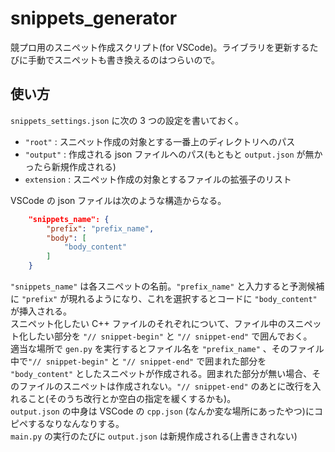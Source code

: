 # snippets_generator

競プロ用のスニペット作成スクリプト(for VSCode)。ライブラリを更新するたびに手動でスニペットも書き換えるのはつらいので。

## 使い方

```snippets_settings.json``` に次の 3 つの設定を書いておく。  
-  ```"root"``` : スニペット作成の対象とする一番上のディレクトリへのパス  
-  ```"output"``` : 作成される json ファイルへのパス(もともと ```output.json``` が無かったら新規作成される)  
-  ```extension``` : スニペット作成の対象とするファイルの拡張子のリスト

VSCode の json ファイルは次のような構造からなる。  

```json
    "snippets_name": {
        "prefix": "prefix_name",
        "body": [
            "body_content"
        ]
    }
```

```"snippets_name"``` は各スニペットの名前。```"prefix_name"``` と入力すると予測候補に ```"prefix"``` が現れるようになり、これを選択するとコードに ```"body_content"``` が挿入される。  
スニペット化したい C++ ファイルのそれぞれについて、ファイル中のスニペット化したい部分を ```"// snippet-begin"``` と ```"// snippet-end"``` で囲んでおく。  
適当な場所で ```gen.py``` を実行するとファイル名を ```"prefix_name"``` 、そのファイル中で```"// snippet-begin"``` と ```"// snippet-end"``` で囲まれた部分を ```"body_content"``` としたスニペットが作成される。囲まれた部分が無い場合、そのファイルのスニペットは作成されない。```"// snippet-end"``` のあとに改行を入れること(そのうち改行とか空白の指定を緩くするかも)。  
```output.json``` の中身は VSCode の ```cpp.json``` (なんか変な場所にあったやつ)にコピペするなりなんなりする。  
```main.py``` の実行のたびに ```output.json``` は新規作成される(上書きされない)